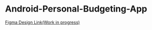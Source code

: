 # Android-Personal-Budgeting-App

[Figma Design Link(Work in progress)](https://www.figma.com/file/cKbONnctnQ5pWRprPKfKyQ/Untitled?node-id=0%3A1)

